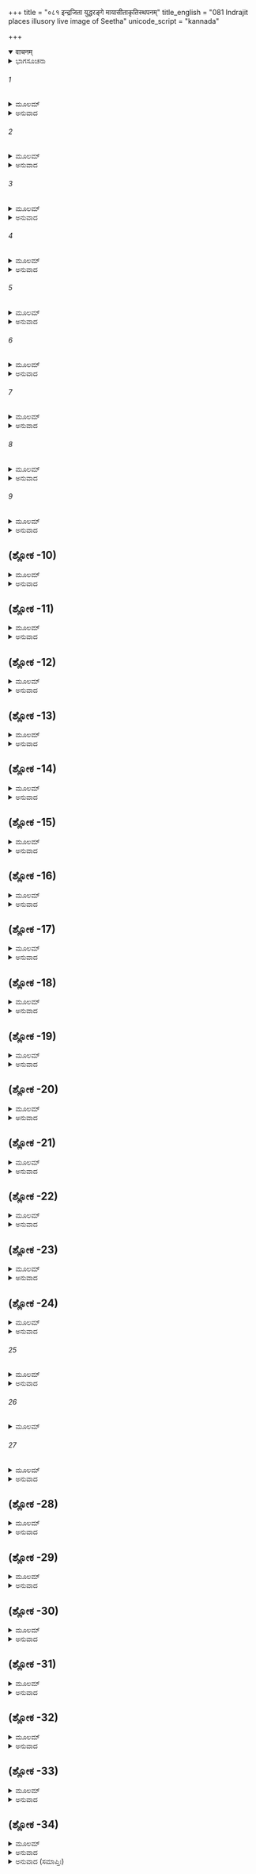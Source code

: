 +++
title = "०८१ इन्द्रजिता युद्धरङ्गे मायासीताकृतिस्थपनम्"
title_english = "081 Indrajit places illusory live image of Seetha"
unicode_script = "kannada"

+++
<details open><summary>वाचनम्</summary>

<div class="audioEmbed"  caption="श्रीराम-हरिसीताराममूर्ति-घनपाठिभ्यां वचनम्" src="https://archive.org/download/Ramayana-recitation-Sriram-harisItArAmamUrti-Ghanapaati-v2/Kanda_6/Kanda_6_YK-081-Indrajit_places_illusory_live_image_of_Seetha_0.mp3"></div>
</details>



<details><summary>ಭಾಗಸೂಚನಾ</summary>

ಇಂದ್ರಜಿತುವಿನಿಂದ ಮಾಯಾಸೀತೆಯ ವಧೆ
</details>

###### 1


<details><summary>ಮೂಲಮ್</summary>

ವಿಜ್ಞಾಯ ತು ಮನಸ್ತಸ್ಯ ರಾಘವಸ್ಯ ಮಹಾತ್ಮನಃ ।  
ಸಂನಿವೃತ್ಯಾಹವಾತ್ತಸ್ಮಾತ್ಪ್ರಂವಿವೇಶ ಪುರಂ ತತಃ ॥
</details>

<details><summary>ಅನುವಾದ</summary>

ಮಹಾತ್ಮಾ ರಘುನಾಥನ ಮನೋಭಾವವನ್ನು ತಿಳಿದು ಇಂದ್ರಜಿತು ಯುದ್ಧದಿಂದ ನಿವೃತ್ತನಾಗಿ ಲಂಕೆಗೆ ಹೊರಟು ಹೋದನು.॥1॥
</details>

###### 2


<details><summary>ಮೂಲಮ್</summary>

ಸೋಽನುಸ್ಮೃತ್ಯ ವಧಂ ತೇಷಾಂ ರಾಕ್ಷಸಾನಾಂ ತರಸ್ವಿನಾಮ್ ।  
ಕ್ರೋಧತಾಮ್ರೇಕ್ಷಣಃ ಶೂರೋ ನಿರ್ಜಗಾಮಾಥ ರಾವಣಿಃ ॥
</details>

<details><summary>ಅನುವಾದ</summary>

ಅಲ್ಲಿಗೆ ಹೋದ ಮೇಲೆ ಬಲಿಷ್ಠ ರಾಕ್ಷಸರ ವಧೆಯ ಸ್ಮರಣೆಯಾಗತ್ತಲೇ ವೀರ ರಾವಣನ ಕುಮಾರನ ಕಣ್ಣು ಕೆಂಪಾಗಿ, ಅವನು ಪುನಃ ಯುದ್ಧಕ್ಕಾಗಿ ಹೊರಟನು.॥2॥
</details>

###### 3


<details><summary>ಮೂಲಮ್</summary>

ಸ ಪಶ್ಚಿಮೇನ ದ್ವಾರೇಣ ನಿರ್ಯಯೌ ರಾಕ್ಷಸೈರ್ವೃತಃ ।  
ಇಂದ್ರಜಿತ್ ಸು ಮಹಾವೀರ್ಯಃ ಪೌಲಸ್ತ್ಯೋ ದೇವಕಂಟಕಃ ॥
</details>

<details><summary>ಅನುವಾದ</summary>

ಪುಲಸ್ತ್ಯಕುಲದಲ್ಲಿ ಹುಟ್ಟಿದ ಮಹಾಪರಾಕ್ರಮಿ ಇಂದ್ರಜಿತನು ದೇವತೆಗಳಿಗೆ ಕಂಟಕಪ್ರಾಯನಾಗಿದ್ದ. ಅವನು ರಾಕ್ಷಸರ ದೊಡ್ಡ ಸೈನ್ಯದೊಂದಿಗೆ ನಗರದ ಪಶ್ಚಿಮ ದ್ವಾರದಿಂದ ಪುನಃ ಹೊರಬಿದ್ದನು.॥3॥
</details>

###### 4


<details><summary>ಮೂಲಮ್</summary>

ಇಂದ್ರಜಿತ್ತು ತತೋ ದೃಷ್ಟ್ವಾ ಭ್ರಾತರೌ ರಾಮಲಕ್ಷ್ಮಣೌ ।  
ರಣಾಯಾಭ್ಯುದ್ಯತೌ ವೀರೌ ಮಾಯಾಂ ಪ್ರಾದುಷ್ಕರೋತ್ತದಾ ॥
</details>

<details><summary>ಅನುವಾದ</summary>

ಇಬ್ಬರೂ ಸಹೋದರರು ಶ್ರೀರಾಮ-ಲಕ್ಷ್ಮಣರು ಯುದ್ಧಕ್ಕೆ ಉದ್ಯುಕ್ತರಾದುದನ್ನು ನೋಡಿ ಇಂದ್ರಜಿತನು ಆಗ ಮಾಯೆಯನ್ನು ಪ್ರಕಟಿಸಿದನು.॥4॥
</details>

###### 5


<details><summary>ಮೂಲಮ್</summary>

ಇಂದ್ರಜಿತ್ತು ರಥೇ ಸ್ಥಾಪ್ಯ ಸೀತಾಂ ಮಾಯಾಮಯೀಂ ತದಾ ।  
ಬಲೇನ ಮಹತಾವೃತ್ಯ ತಸ್ಯಾ ವಧಮರೋಚಯತ್ ॥
</details>

<details><summary>ಅನುವಾದ</summary>

ಅವನು ಮಾಯಾಮಯ ಸೀತೆಯನ್ನು ನಿರ್ಮಿಸಿ ಆಕೆಯನ್ನು ತನ್ನ ರಥದಲ್ಲಿ ಕುಳ್ಳಿರಿಸಿಕೊಂಡು, ವಿಶಾಲ ಸೈನ್ಯದ ನಡುವೆ ಇರಿಸಿ ಅವಳನ್ನು ವಧಿಸಲು ವಿಚಾರಮಾಡಿದನು.॥5॥
</details>

###### 6


<details><summary>ಮೂಲಮ್</summary>

ಮೋಹನಾರ್ಥಂ ತು ಸರ್ವೇಷಾಂ ಬುದ್ಧಿಂ ಕೃತ್ವಾ ಸುದುರ್ಮತಿಃ ।  
ಹಂತುಂ ಸೀತಾಂ ವ್ಯವಸಿತೋ ವಾನರಾಭಿಮುಖೋ ಯಯೌ ॥
</details>

<details><summary>ಅನುವಾದ</summary>

ದುರ್ಬುದ್ಧಿಯಾದ ಅವನು ಎಲ್ಲರನ್ನು ಮಾಯೆಯಲ್ಲಿ ಕೆಡಹಲು ಯೋಚಿಸಿ ಮಾಯಾಸೀತೆಯನ್ನು ಕೊಲ್ಲಲು ನಿಶ್ಚಯಿಸಿ, ಇದೇ ಅಭಿಪ್ರಾಯದಿಂದ ಅವನು ವಾನರರ ಎದುರಿಗೆ ಬಂದನು.॥6॥
</details>

###### 7


<details><summary>ಮೂಲಮ್</summary>

ತಂ ದೃಷ್ಟ್ವಾ ತ್ವಭಿನಿರ್ಯಾಂತಂ ಸರ್ವೇ ತೇ ಕಾನನೌಕಸಃ ।  
ಉತ್ಪೇತುರಭಿ ಸಂಕ್ರುದ್ಧಾಃ ಶಿಲಾಹಸ್ತಾ ಯುಯುತ್ಸವಃ ॥
</details>

<details><summary>ಅನುವಾದ</summary>

ಯುದ್ಧಕ್ಕಾಗಿ ಬಂದಿರುವ ಅವನನ್ನು ನೋಡಿ ವಾನರರೆಲ್ಲ ಕ್ರೋಧಗೊಂಡು ಕೈಗಳಲ್ಲಿ ಶಿಲೆಗಳನ್ನು ಎತ್ತಿಕೊಂಡು ಅವನ ಮೇಲೆ  ಆಕ್ರಮಿಸಿದರು.॥7॥
</details>

###### 8


<details><summary>ಮೂಲಮ್</summary>

ಹನೂಮಾನ್ ಪುರತಸ್ತೇಷಾಂ ಜಗಾಮ ಕಪಿಕುಂಜರಃ ।  
ಪ್ರಗೃಹ್ಯ ಸುಮಹಚ್ಛೃಂಗಂ ಪರ್ವತಸ್ಯ ದುರಾಸದಮ್ ॥
</details>

<details><summary>ಅನುವಾದ</summary>

ಕಪಿಕುಂಜರ ಹನುಮಂತನು ಎಲ್ಲರಿಗೆ ಮುಂದೆ ನಡೆದನು. ಬೇರೆಯವರಿಂದ ಎತ್ತಲು ಅಸಾಧ್ಯವಾಗಿದ್ದ ದೊಡ್ಡ ಪರ್ವತವೊಂದನ್ನು ಎತ್ತಿಕೊಂಡಿದ್ದನು.॥8॥
</details>

###### 9


<details><summary>ಮೂಲಮ್</summary>

ಸ ದದರ್ಶ ಹತಾನಂದಾಂ ಸೀತಾಮಿಂದ್ರಜಿತೋ ರಥೇ ।  
ಏಕವೇಣೀಧರಾಂ ದೀನಾಮುಪವಾಸ ಕೃಶಾನನಾಮ್ ॥
</details>

<details><summary>ಅನುವಾದ</summary>

ಅವನು ಇಂದ್ರಜಿತುವಿನ ರಥದಲ್ಲಿ ಸೀತೆಯನ್ನು ನೋಡಿದನು. ಅವನ ಉತ್ಸಾಹ ಇಳಿದುಹೋಯಿತು. ಅವಳು ಏಕವೇಣಿ ಧರೆಯಾಗಿ ಬಹಳ ದುಃಖಿತೆಯಾಗಿದ್ದು, ಉಪವಾಸದಿಂದಾಗಿ ಮುಖ ಬಾಡಿಹೋಗಿತ್ತು.॥9॥
</details>

## (ಶ್ಲೋಕ -10)


<details><summary>ಮೂಲಮ್</summary>

ಪರಿಕ್ಲಿಷ್ಟೈಕವಸನಾಮಮೃಜಾಂ  ರಾಘವಪ್ರಿಯಾಮ್ ।  
ರಜೋಮಲಾಭ್ಯಾಮಾಲಿಪ್ತೈಃ  ಸರ್ವಗಾತ್ರೈರ್ವರಸ್ತ್ರಿಯಮ್ ॥
</details>

<details><summary>ಅನುವಾದ</summary>

ಆಕೆಯ ಶರೀರದಲ್ಲಿ ಒಂದೇ ಮಲಿನ ಸೀರೆ ಇತ್ತು. ರಾಘವನ ಪ್ರಿಯೆ ಸೀತೆಯು ಅಂಗರಾಗವನ್ನು ಹಚ್ಚಿರಲಿಲ್ಲ. ಮೈಯೆಲ್ಲ ಧೂಳಿ ಧೂಸರಿತವಾಗಿದ್ದರೂ ಅವಳು ಶ್ರೇಷ್ಠ ಮತ್ತು ಸುಂದರಳಾಗಿ ಕಾಣುತ್ತಿದ್ದಳು.॥10॥
</details>

## (ಶ್ಲೋಕ -11)


<details><summary>ಮೂಲಮ್</summary>

ತಾಂ ನಿರೀಕ್ಷ್ಯ ಮುಹೂರ್ತಂ ತು ಮೈಥಿಲೀಮಧ್ಯವಸ್ಯ ಚ ।  
ಬಭೂವಾಚಿರದೃಷ್ಟಾ ಹಿ ತೇನ ಸಾ ಜನಕಾತ್ಮಜಾ ॥
</details>

<details><summary>ಅನುವಾದ</summary>

ಹನುಮಂತನು ಸ್ವಲ್ಪ ಹೊತ್ತು ಆಕೆಯನ್ನೇ ನೋಡು ತ್ತಿದ್ದನು. ಕೊನೆಗೆ ಇವಳು ನಿಶ್ಚಯವಾಗಿ ಮಿಥಿಲೇಶ ಕುಮಾರಿಯೇ ಆಗಿದ್ದಾಳೆ ಎಂದು ನಿಶ್ಚಯಿಸಿದನು. ಅವನು ಕೆಲವೇ ದಿನಗಳ ಹಿಂದೆ ನೋಡಿದ್ದನು, ಆದ್ದರಿಂದ ಬೇಗನೆ ಗುರುತಿಸಿದನು.॥11॥
</details>

## (ಶ್ಲೋಕ -12)


<details><summary>ಮೂಲಮ್</summary>

ಅಬ್ರವೀತ್ತಾಂ ತು ಶೋಕಾರ್ತಾಂ ನಿರಾನಂದಾಂ ತಪಸ್ವಿನೀಮ್ ।  
ದೃಷ್ಟ್ವಾ ರಥಸ್ಥಿತಾಂ ದೀನಾಂ ರಾಕ್ಷಸೇಂದ್ರಸುತಶ್ರಿತಾಮ್ ॥
</details>

<details><summary>ಅನುವಾದ</summary>

ರಾಕ್ಷಸೇಂದ್ರನ ಪುತ್ರ ಇಂದ್ರಜಿತು ವಿನ ಬಳಿ ರಥದಲ್ಲಿ ಕುಳಿತಿರುವ ತಪಸ್ವಿನೀ ಸೀತೆಯು ಶೋಕದಿಂದ ಪೀಡಿತಳಾಗಿ ದೀನ ಹಾಗೂ ಆನಂದಶೂನ್ಯಳಾಗಿದ್ದಳು.॥12॥
</details>

## (ಶ್ಲೋಕ -13)


<details><summary>ಮೂಲಮ್</summary>

ಕಿಂ ಸಮರ್ಥಿತಮಸ್ಯೇತಿ ಚಿಂತಯನ್ ಸ ಮಹಾಕಪಿಃ ।  
ಸಹ ತೈರ್ವಾನರಶ್ರೇಷ್ಠೈರಭ್ಯಧಾವತ ರಾವಣಿಮ್ ॥
</details>

<details><summary>ಅನುವಾದ</summary>

ಸೀತೆಯನ್ನು ಅಲ್ಲಿ ನೋಡಿ, ಕೊನೆಗೆ ರಾಕ್ಷಸ ಅಭಿಪ್ರಾಯವೇನು ಎಂದು ಮಹಾಕಪಿ ಹನುಮಂತನು ಯೋಚಿಸಿದನು. ಮತ್ತೆ ಅವನು ಮುಖ್ಯ ವಾನರರೊಂದಿಗೆ ರಾವಣಿಯ ಕಡೆಗೆ ಧಾವಿಸಿದನು.॥13॥
</details>

## (ಶ್ಲೋಕ -14)


<details><summary>ಮೂಲಮ್</summary>

ತದ್ವಾನರಬಲಂ ದೃಷ್ಟ್ವಾ ರಾವಣಿಃ ಕ್ರೋಧಮೂರ್ಛಿತಃ ।  
ಕೃತ್ವಾ ವಿಕೋಶಂ ನಿಸ್ತ್ರಿಂಶಂ ಮೂರ್ಧ್ನಿ ಸೀತಾಮಕರ್ಷಯತ್ ॥
</details>

<details><summary>ಅನುವಾದ</summary>

ವಾನರರು ತನ್ನ ಕಡೆಗೆ ಬರುತ್ತಿರುವುದನ್ನು ನೋಡಿ ಇಂದ್ರಜಿತುವಿಗೆ ಅಸೀಮ ಕ್ರೋಧವುಂಟಾಯಿತು. ಅವನು ಖಡ್ಗವನ್ನು ಒರೆಯಿಂದ ತೆಗೆದು ಸೀತೆಯ ಕೂದಲನ್ನು ಹಿಡಿದು ಆಕೆಯನ್ನು ಎಳೆದಾಡಿದನು.॥1.॥
</details>

## (ಶ್ಲೋಕ -15)


<details><summary>ಮೂಲಮ್</summary>

ತಾಂ ಸ್ತ್ರಿಯಂ ಪಶ್ಯತಾಂ ತೇಷಾಂ ತಾಡಯಾಮಾಸ ರಾಕ್ಷಸಃ ।  
ಕ್ರೋಶತೀಂ ರಾಮ ರಾಮೇತಿ ಮಾಯಯಾ ಯೋಜಿತಾಂ ರಥೇ ॥
</details>

<details><summary>ಅನುವಾದ</summary>

ಮಾಯೆಯಿಂದ ರಥದಲ್ಲಿ ಕುಳಿತ ಆ ಸ್ತ್ರೀ ಹಾ ರಾಮ! ಹಾ ರಾಮ! ಎಂದು ಕೂಗುತ್ತಿದ್ದಳು. ಹಾಗೂ ಆ ರಾಕ್ಷಸನು ಎಲ್ಲರೂ ನೋಡುತ್ತಿರುವಾಗಲೇ ಆ ಸ್ತ್ರೀಯನ್ನು ಹೊಡೆಯುತ್ತಿದ್ದನು.॥15॥
</details>

## (ಶ್ಲೋಕ -16)


<details><summary>ಮೂಲಮ್</summary>

ಗೃಹೀತ ಮೂರ್ಧಜಾಂ ದೃಷ್ಟ್ವಾ ಹನೂಮಾನ್ ದೈನ್ಯಮಾಗತಃ ।  
ದುಃಖಜಂ ವಾರಿ ನೇತ್ರಾಭ್ಯಾಮುತ್ಸೃಜನ್ ಮಾರುತಾತ್ಮಜಃ ॥
</details>

<details><summary>ಅನುವಾದ</summary>

ಸೀತೆಯ ಕೂದಲುಗಳನ್ನು ಹಿಡಿದಿರುವುದನ್ನು ನೋಡಿ ಹನುಮಂತನಿಗೆ ಬಹಳ ದುಃಖವಾಯಿತು. ಮಾರುತಿಯ ಕಣ್ಣುಗಳಿಂದ ನೀರು ಹರಿಯತೊಡಗಿತು.॥16॥
</details>

## (ಶ್ಲೋಕ -17)


<details><summary>ಮೂಲಮ್</summary>

ತಾಂ ದೃಷ್ಟ್ವಾ ಚಾರುಸರ್ವಾಂಗೀಂ ರಾಮಸ್ಯ ಮಹಿಷೀಂ ಪ್ರಿಯಾಮ್ ।  
ಅಬ್ರವೀತ್ಪರುಷಂ ವಾಕ್ಯಂ ಕ್ರೋಧಾದ್ರಕ್ಷೋಧಿಪಾತ್ಮಜಮ್ ॥
</details>

<details><summary>ಅನುವಾದ</summary>

ಶ್ರೀರಾಮಚಂದ್ರನ ಪಟ್ಟದರಸಿ ಸರ್ವಾಂಗಸುಂದರೀ ಸೀತೆಯನ್ನು ಆ ಸ್ಥಿತಿಯಲ್ಲಿ ನೋಡಿ ಹನುಮಂತನು ಕುಪಿತನಾಗಿ ಆ ರಾಕ್ಷಸಕುಮಾರ ಇಂದ್ರಜಿತುವಿನಲ್ಲಿ ಕಠೋರವಾಗಿ ನುಡಿದನು.॥17॥
</details>

## (ಶ್ಲೋಕ -18)


<details><summary>ಮೂಲಮ್</summary>

ದುರಾತ್ಮನ್ನಾತ್ಮನಾಶಾಯ ಕೇಶಪಕ್ಷೇ ಪರಾಮೃಶಃ ।  
ಬ್ರಹ್ಮರ್ಷೀಣಾಂ ಕುಲೇ ಜಾತೋ ರಾಕ್ಷಸೀಂ ಯೋನಿಮಾಶ್ರಿತಃ ॥
</details>

<details><summary>ಅನುವಾದ</summary>

ದುರಾತ್ಮನೇ! ನಿನ್ನ ವಿನಾಶಮಾಡಿಕೊಳ್ಳಲು ಹೊರಟಿರುವೆ, ಅದರಿಂದಲೇ ಸೀತೆಯ ಕೇಶಗಳನ್ನು ಸ್ಪರ್ಶಿಸಿರುವೆ. ನೀನು ಬ್ರಹ್ಮರ್ಷಿಗಳ ಕುಲದಲ್ಲಿ ಹುಟ್ಟಿದ್ದರೂ ರಾಕ್ಷಸ ಜಾತಿಯ ಸ್ವಭಾವವನ್ನೇ ಆಶ್ರಯಿಸಿರುವೆ.॥18॥
</details>

## (ಶ್ಲೋಕ -19)


<details><summary>ಮೂಲಮ್</summary>

ಧಿಕ್ ತ್ವಾಂ ಪಾಪ ಸಮಾಚಾರಂ ಯಸ್ಯ ತೇ ಮತಿರೀದೃಶೀ ।  
ನೃಶಂಸಾನಾರ್ಯ ದುರ್ವೃತ್ತ  ಕ್ಷುದ್ರ ಪಾಪ ಪರಾಕ್ರಮ ।  
ಅನಾರ್ಯಸ್ಯೇದೃಶಂ ಕರ್ಮ ಘೃಣಾ ತೇ ನಾಸ್ತಿ ನಿರ್ಘೃಣ ॥
</details>

<details><summary>ಅನುವಾದ</summary>

ಎಲವೋ! ನಿನ್ನ ಬುದ್ಧಿಕೆಟ್ಟು ಹೋಗಿದೆ. ಪಾಪಾಚಾರೀ, ನಿಂದನೀಯ, ಅನಾರ್ಯನಾದ ನಿನಗೆ ಧಿಕ್ಕಾರವಿರಲಿ. ದೂರಾಚಾರೀ, ಪಾಪಪರಾಕ್ರಮ ತೋರುವ ನೀಚನೇ! ನೀನು ಮಾಡುವ ಈ ಕಾರ್ಯವು ನೀಚರಿಗೂ ಯೋಗ್ಯವಲ್ಲ. ನಿರ್ದಯಿ! ನಿನ್ನ ಹೃದಯದಲ್ಲಿ ಕೊಂಚವೂ ದಯೆ ಇಲ್ಲವಲ್ಲ.॥19॥
</details>

## (ಶ್ಲೋಕ -20)


<details><summary>ಮೂಲಮ್</summary>

ಚ್ಯುತಾ ಗೃಹಾಚ್ಚ ರಾಜ್ಯಾಚ್ಚ ರಾಮಹಸ್ತಾಚ್ಚ ಮೈಥಿಲೀ ।  
ಕಿಂ ತವೈಷಾಪರಾದ್ಧಾ ಹಿ ಯದೇನಾಂ ಹಂಸಿ ನಿರ್ದಯ ॥
</details>

<details><summary>ಅನುವಾದ</summary>

ಬಡಪಾಯಿ ಮಿಥಿಲೇಶಕುಮಾರಿ ಮನೆಯಿಂದ, ರಾಜ್ಯದಿಂದ, ಶ್ರೀರಾಮನ ಕೈಯಿಂದಲೂ ಅಗಲಿರುವಳು. ನಿಷ್ಠುರನೇ! ನೀನು ಹೀಗೆ ನಿರ್ದಯನಾಗಿ ಹೊಡೆಯುತ್ತಿರುವೆಲ್ಲ? ಈಕೆ ನಿನಗೇನು ಅಪರಾಧ ಮಾಡಿದಳು.॥20॥
</details>

## (ಶ್ಲೋಕ -21)


<details><summary>ಮೂಲಮ್</summary>

ಸೀತಾಂ ಹತ್ವಾ ತು ನ ಚಿರಂ ಜೀವಿಷ್ಯಸಿ ಕಥಂಚನ ।  
ವಧಾರ್ಹ ಕರ್ಮಣಾತೇನ ಮಮ ಹಸ್ತಗತೋ ಹ್ಯಸಿ ॥
</details>

<details><summary>ಅನುವಾದ</summary>

ಸೀತೆಯನ್ನು ಹೊಡೆದು ನೀನು ಹೆಚ್ಚುಕಾಲ ಬದುಕಿರಲಾರೆ. ವಧಾರ್ಹನಾದ ನೀಚನೇ! ನೀನು ನಿನ್ನ ಪಾಪಕರ್ಮದಿಂದಾಗಿ ನನ್ನ ಕೈಗೆ ಸಿಕ್ಕಿರುವೆ; ಇನ್ನು ನೀನು ಜೀವಿಸಿ ಇರುವುದು ಕಷ್ಟವಾಗಿದೆ.॥21॥
</details>

## (ಶ್ಲೋಕ -22)


<details><summary>ಮೂಲಮ್</summary>

ಯೇ ಚ ಸ್ತ್ರೀಘಾತಿನಾಂ ಲೋಕಾ ಲೋಕವಧ್ಯೈಶ್ಚ ಕುತ್ಸಿತಾಃ ।  
ಇಹ ಜೀವಿತಮುತ್ಸೃಜ್ಯ ಪ್ರೇತ್ಯತಾನ್ ಪ್ರತಿಲತ್ಸ್ಯಸೇ ॥
</details>

<details><summary>ಅನುವಾದ</summary>

ನೀನೀಗ ಇಲ್ಲಿಯೇ ಈ ಕ್ಷಣದಲ್ಲೇ ಜೀವವನ್ನು ತೊರೆದು ಲೋಕವಧ್ಯರಾದ ಸ್ತ್ರೀಸಂಹಾರಕರಿಗೆ ಸಿಗುವ ಕುತ್ಸಿತವಾದ ಘೋರನರಕ ಲೋಕಗಳನ್ನು ಹೊಂದಲಿರುವೆ.॥22॥
</details>

## (ಶ್ಲೋಕ -23)


<details><summary>ಮೂಲಮ್</summary>

ಇತಿ ಬ್ರುವಾಣೋ ಹನೂಮಾನ್ಸಾಯುಧೈರ್ಹರಿಭಿರ್ವೃತಃ ।  
ಅಭ್ಯಧಾವತ್ ಸುಸಂಕ್ರುದ್ಧೋ ರಾಕ್ಷಸೇಂದ್ರ ಸುತಂ ಪ್ರತಿ ॥
</details>

<details><summary>ಅನುವಾದ</summary>

ಹೀಗೆ ಹೇಳುತ್ತಾ ಹನುಮಂತನು ಅತ್ಯಂತ ಕುಪಿತನಾಗಿ ಶಿಲೆಯೇ ಆದಿ ಆಯುಧಗಳನ್ನು ಧರಿಸಿದ ವಾನರವೀರರೊಂದಿಗೆ ರಾಕ್ಷಸ ರಾಜಕುಮಾರನ ಮೇಲೆ ಆಕ್ರಮಣ ಮಾಡಿದನು.॥23॥
</details>

## (ಶ್ಲೋಕ -24)


<details><summary>ಮೂಲಮ್</summary>

ಆಪತಂತಂ ಮಹಾವೀರ್ಯಂ ತದನೀಕಂ ವನೌಕಸಾಮ್ ।  
ರಕ್ಷಸಾಂ ಭೀಮಕೋಪಾನಾಮನೀಕೇನ ನ್ಯವಾರಯತ್ ॥
</details>

<details><summary>ಅನುವಾದ</summary>

ವಾನರರ ಆ ಮಹಾಪರಾಕ್ರಮಿ ಸೈನ್ಯ ಸಮುದಾಯವು ಆಕ್ರಮಿಸಿದುದನ್ನು ನೋಡಿ ಇಂದ್ರಜಿತನು ಭಯಾನಕ ಕ್ರೋಧವುಳ್ಳ ರಾಕ್ಷಸರಸೈನ್ಯದೊಂದಿಗೆ ಅವರನ್ನು ತಡೆಹಿಡಿದನು.॥24॥
</details>

###### 25


<details><summary>ಮೂಲಮ್</summary>

ಸ ತಾಂ ಬಾಣಸಹಸ್ರೇಣ ವಿಕ್ಷೋಭ್ಯ ಹರಿವಾಹಿನೀಮ್ ।  
ಹರಿಶ್ರೇಷ್ಠಂ ಹನೂಮಂತಮಿಂದ್ರಜಿತ್ ಪ್ರತ್ಯುವಾಚ ಹ ॥
</details>

<details><summary>ಅನುವಾದ</summary>

ಮತ್ತೆ ಸಾವಿರಾರು ಬಾಣಗಳಿಂದ ಆ ವಾನರ ಸೈನ್ಯದಲ್ಲಿ ಕೋಲಾಹಲ ಉಂಟುಮಾಡುತ್ತಾ ಇಂದ್ರಜಿತು ಹನುಮಂತನಲ್ಲಿ ಹೇಳಿದನು.॥25॥
</details>

###### 26


<details><summary>ಮೂಲಮ್</summary>

ಸುಗ್ರೀವಸ್ತ್ವಂ ಚ ರಾಮಶ್ಚ ಯನ್ನಿಮಿತ್ತಮಿಹಾಗತಾಃ ।  
ತಾಂ ವಧಿಷ್ಯಾಮಿ ವೈದೇಹೀಮದ್ಯೈವ ತವ ಪಶ್ಯತಃ ॥
</details>

###### 27


<details><summary>ಮೂಲಮ್</summary>

ಇಮಾಂ ಹತ್ವಾ ತತೋ ರಾಮಂ ಲಕ್ಷ್ಮಣಂ ತ್ವಾಂ ಚ ವಾನರ ।  
ಸುಗ್ರೀವಂ ಚ ವಧಿಷ್ಯಾಮಿ ತಂ  ಚಾನಾರ್ಯಂ ವಿಭೀಷಣಮ್ ॥
</details>

<details><summary>ಅನುವಾದ</summary>

ವಾನರನೇ! ಸುಗ್ರೀವ, ರಾಮ-ಲಕ್ಷ್ಮಣರು ಮತ್ತು ನೀವೆಲ್ಲರು ಯಾರಿಗಾಗಿ ಇಲ್ಲಿಗೆ ಬಂದಿರುವಿರೋ ಆ ವಿದೇಹಕುಮಾರಿ ಸೀತೆಯನ್ನು ನೀನು ನೋಡುತ್ತಿರುವಾಗಲೇ ಈಗ ನಾನು ಕೊಂದು ಹಾಕುವೆನು. ಈಕೆಯನ್ನು ಕೊಂದು ನಾನು ಕ್ರಮವಾಗಿ ರಾಮ-ಲಕ್ಷ್ಮಣರನ್ನು, ನಿನ್ನನ್ನು, ಸುಗ್ರೀವ ಹಾಗೂ ಅನಾರ್ಯನಾದ ವಿಭೀಷಣನನ್ನು ವಧಿಸಿಬಿಡುವೆನು.॥26-27॥
</details>

## (ಶ್ಲೋಕ -28)


<details><summary>ಮೂಲಮ್</summary>

ನ ಹಂತವ್ಯಾಃ ಸ್ತ್ರಿಯಶ್ಚೇತಿ ಯದ್ಬ್ರವೀಷಿ ಪ್ಲವಂಗಮ ।  
ಪೀಡಾಕರಮಮಿತ್ರಾಣಾಂ ಯಚ್ಚ ಕರ್ತವ್ಯಮೇವ ತತ್ ॥
</details>

<details><summary>ಅನುವಾದ</summary>

ಕಪಿಯೇ! ಸ್ತ್ರೀಯರನ್ನು ಕೊಲ್ಲಬಾರದೆಂದು ನೀನು ಹೇಳಿದುದಕ್ಕೆ ಉತ್ತರವಾಗಿ ಶತ್ರುಗಳಿಗೆ ಹೆಚ್ಚು ಕಷ್ಟಕೊಡವುದೇ ಕರ್ತವ್ಯವಾಗಿದೆ ಎಂದು ನಾನು ಹೇಳುತ್ತೇನೆ.॥28॥
</details>

## (ಶ್ಲೋಕ -29)


<details><summary>ಮೂಲಮ್</summary>

ತಮೇವಮುಕ್ತ್ವಾ ರುದತೀಂ ಸೀತಾಂ ಮಾಯಾಮಯೀಂ ಚ ತಾಮ್ ।  
ಶಿತಧಾರೇಣ ಖಡ್ಗೇನ ನಿಜಘಾನೇಂದ್ರ ಜಿತ್ಸ್ವ್ವಯಮ್ ॥
</details>

<details><summary>ಅನುವಾದ</summary>

ಹನುಮಂತನಲ್ಲಿ ಹೀಗೆ ಹೇಳಿ ಇಂದ್ರಜಿತನು ಹರಿತವಾದ ಖಡ್ಗದಿಂದ ಅಳುತ್ತಿರುವ ಮಾಯಾಮಯಿ ಸೀತೆಯ ಮೇಲೆ ಆಘಾತ ಮಾಡಿದನು.॥29॥
</details>

## (ಶ್ಲೋಕ -30)


<details><summary>ಮೂಲಮ್</summary>

ಯಜ್ಞೋಪವೀತಮಾರ್ಗೇಣ ಛಿನ್ನಾ ತೇನ ತಪಸ್ವಿನೀ ।  
ಸಾ ಪೃಥಿವ್ಯಾಂ ಪೃಥುಶ್ರೋಣೀ ಪಪಾತ ಪ್ರಿಯದರ್ಶನಾ ॥
</details>

<details><summary>ಅನುವಾದ</summary>

ಯಜ್ಞೋಪವೀತ ಧರಿಸುವಂತೆ ಖಡ್ಗದಿಂದ ಕತ್ತರಿಸಲ್ಪಟ್ಟ ಮಾಯಾಸೀತೆಯ ಎರಡು ಹೋಳುಗಳಾಗಿ, ಆ ಸ್ಥೂಲಕಟಿಯುಳ್ಳ ಪ್ರಿಯದರ್ಶಿನೀ ತಪಸ್ವಿಯು ನೆಲಕ್ಕುರುಳಿದಳು.॥30॥
</details>

## (ಶ್ಲೋಕ -31)


<details><summary>ಮೂಲಮ್</summary>

ತಾಮಿಂದ್ರ ಜಿತ್ಸ್ತ್ರಿಯಂ ಹತ್ವಾ ಹನೂಮಂತ ಮುವಾಚ ಹ ।  
ಮಯಾ ರಾಮಸ್ಯ ಪಶ್ಯೇಮಾಂ ಪ್ರಿಯಾಂ ಶಸ್ತ್ರ ನಿಷೂದಿತಾಮ್ ।  
ಏಷಾ ವಿಶಸ್ತಾ ವೈದೇಹೀ ನಿಷ್ಪಲೋ ವಃ ಪರಿಶ್ರಮಃ ॥
</details>

<details><summary>ಅನುವಾದ</summary>

ಆ ಸ್ತ್ರೀಯನ್ನು ವಧಿಸಿ ಇಂದ್ರಜಿತನು ಹನುಮಂತನಲ್ಲಿ ಹೇಳಿದನು - ನೋಡು, ನಾನು ರಾಮನ ಪ್ರಿಯ ಪತ್ನೀ ವೈದೇಹಿಯನ್ನು ಖಡ್ಗದಿಂದ ತುಂಡರಿಸಿಬಿಟ್ಟಿರುವೆನು. ಇನ್ನು ನಿಮ್ಮ ಯುದ್ಧದ ಪರಿಶ್ರಮ ವ್ಯರ್ಥವಾಗಿದೆ.॥31॥
</details>

## (ಶ್ಲೋಕ -32)


<details><summary>ಮೂಲಮ್</summary>

ತತಃ ಖಡ್ಗೇನ ಮಹತಾ ಹತ್ವಾ ತಾಮಿಂದ್ರಜಿತ್ಸ್ವಯಮ್ ।  
ಹೃಷ್ಟಃ ಸ ರಥಮಾಸ್ಥಾಯ ನನಾದ ಚ ಮಹಾಸ್ವನಮ್ ॥
</details>

<details><summary>ಅನುವಾದ</summary>

ಹೀಗೆ ಇಂದ್ರಜಿತು ವಿಶಾಲ ಖಡ್ಗದಿಂದ ಆ ಮಾಯಾಮಯ ಸೀತೆಯನ್ನು ವಧಿಸಿ ರಥದಲ್ಲಿ ಕುಳಿತುಕೊಂಡೇ ತುಂಬಾ ಹರ್ಷದಿಂದ ಜೋರಾಗಿ ಸಿಂಹನಾದ ಮಾಡತೊಡಗಿದನು.॥32॥
</details>

## (ಶ್ಲೋಕ -33)


<details><summary>ಮೂಲಮ್</summary>

ವಾನರಾಃ ಶುಶ್ರುವುಃ ಶಬ್ದಮದೂರೇ ಪ್ರತ್ಯವಸ್ಥಿತಾಃ ।  
ವ್ಯಾದಿತಾಸ್ಯಸ್ಯ ನದತಸ್ತದ್ದುರ್ಗಂ ಸಂಶ್ರಿತಸ್ಯ ತು ॥
</details>

<details><summary>ಅನುವಾದ</summary>

ಅಲ್ಲಿ ನಿಂತಿರುವ ವಾನರರು ಆ ಗರ್ಜನೆಯನ್ನು ಕೇಳಿದರು. ಅವನು ಆ ದುರ್ಗಮ ರಥದಲ್ಲಿ ಕುಳಿತು ಬಾಯಿಯನ್ನು ಅಗಲಿಸಿ ವಿಕಟವಾಗಿ ಗರ್ಜಿಸುತ್ತಿದ್ದನು.॥33॥
</details>

## (ಶ್ಲೋಕ -34)


<details><summary>ಮೂಲಮ್</summary>

ತಥಾ ತು ಸೀತಾಂ ವಿನಿಹತ್ಯ ದುರ್ಮತಿಃ  
ಪ್ರಹೃಷ್ಟ ಚೇತಾಃ ಸ ಬಭೂವ ರಾವಣಿಃ ।  
ತಂ ಹೃಷ್ಟ ರೂಪಂ ಸಮುದೀಕ್ಷ್ಯ ವಾನರಾ  
ವಿಷಣ್ಣ ರೂಪಾಃ ಸಮಭಿಪ್ರದುದ್ರುವುಃ ॥
</details>

<details><summary>ಅನುವಾದ</summary>

ದುರ್ಬುದ್ಧಿಯಾದ ರಾವಣಿಯು ಹೀಗೆ ಮಯಾಸೀತೆಯನ್ನು ವಧಿಸಿ ಮನಸ್ಸಿನಲ್ಲಿ ಬಹಳ ಸಂತೋಷಗೊಂಡನು. ಹರ್ಷಗೊಂಡಿರುವ ಅವನನ್ನು ನೋಡಿ ವಾನರರು ಅತಿ ದುಃಖಿತರಾಗಿ ಪಲಾಯನ ಮಾಡಿದರು.॥34॥
</details>

<details><summary>ಅನುವಾದ (ಸಮಾಪ್ತಿಃ)</summary>

ಶ್ರೀವಾಲ್ಮೀಕಿ ವಿರಚಿತ ಆರ್ಷರಾಮಾಯಣ ಆದಿಕಾವ್ಯದ ಯುದ್ಧಕಾಂಡದಲ್ಲಿ ಎಂಭತ್ತೊಂದನೆಯ ಸರ್ಗ ಪೂರ್ಣವಾಯಿತು.॥81॥
</details>
